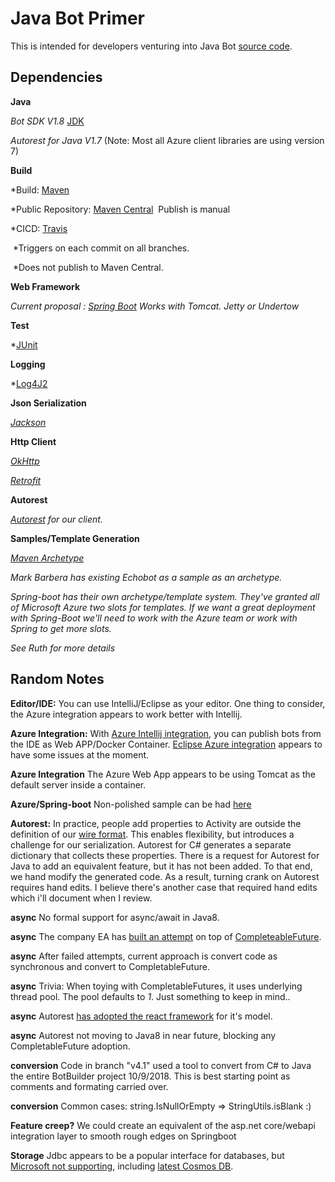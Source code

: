 # Java Bot Primer

This is intended for  developers venturing into Java Bot [source code]( https://github.com/Microsoft/botbuilder-java).

## Dependencies
**Java**

   *Bot SDK V1.8* [JDK](https://www.oracle.com/technetwork/java/javase/downloads/jdk8-downloads-2133151.html)

   *Autorest for Java V1.7* (Note: Most all Azure client libraries are using version 7)

**Build**

   *Build: [Maven](https://maven.apache.org/what-is-maven.html)

   *Public Repository: [Maven Central](https://search.maven.org/)
​       Publish is manual

   *CICD: [Travis](https://travis-ci.org/Microsoft/botbuilder-java)

​       *Triggers on each commit on all branches.

​       *Does not publish to Maven Central.

**Web Framework**

   *Current proposal :  [Spring Boot](http://spring.io/projects/spring-boot) Works with Tomcat. Jetty or Undertow*

**Test**

   *[JUnit](https://junit.org/junit5/)

**Logging**

   *[Log4J2](https://logging.apache.org/log4j/2.x/)

**Json Serialization**

   *[Jackson](https://github.com/FasterXML/jackson)*

**Http Client**

   *[OkHttp](http://square.github.io/okhttp/)*

   *[Retrofit](https://square.github.io/retrofit/)*

**Autorest**

   *[Autorest](https://github.com/Azure/autorest-clientruntime-for-java) for our client.*

**Samples/Template Generation**

   *[Maven Archetype](https://maven.apache.org/guides/introduction/introduction-to-archetypes.html)*

   *Mark Barbera has existing Echobot as a sample as an archetype.*

   *Spring-boot has their own  archetype/template system.  They've granted all of Microsoft Azure two slots for templates.  If we want a great deployment with Spring-Boot we'll need to  work with the Azure team or work with Spring to get more slots.*

   *See Ruth for more details*
   

## Random Notes
   **Editor/IDE:** You can use IntelliJ/Eclipse as your editor.  One thing to consider, the Azure integration appears to work better with Intellij.

   **Azure Integration:** With [Azure Intellij integration](https://plugins.jetbrains.com/plugin/8053-azure-toolkit-for-intellij), you can publish bots from the IDE as Web APP/Docker Container.  [Eclipse Azure integration](https://docs.microsoft.com/en-us/java/azure/eclipse/azure-toolkit-for-eclipse?view=azure-java-stable) appears to have some issues at the moment.

   **Azure Integration** The Azure Web App appears to be using Tomcat as the default server inside a container.

   **Azure/Spring-boot** Non-polished sample can be had  [here](https://github.com/daveta/java_spring_bot)

   **Autorest:** In practice, people add properties to Activity are outside the definition of our  [wire format](https://github.com/Microsoft/BotBuilder/blob/master/specs/botframework-activity/botframework-activity.md).  This enables flexibility, but introduces a challenge for our serialization.  Autorest for C# generates a separate dictionary that collects these  properties.  There is a request for Autorest for Java to add an equivalent feature, but it has not been added.  To that end, we hand modify the generated code.
As a result, turning crank on Autorest requires hand edits.  I believe there's another case that required hand edits which i'll document when I review.

   **async** No formal support for async/await in Java8.

   **async** The company EA has [built an attempt](https://github.com/electronicarts/ea-async) on top of [CompleteableFuture](https://docs.oracle.com/javase/8/docs/api/java/util/concurrent/CompletableFuture.html).

   **async** After failed attempts, current approach is convert code as  synchronous and convert to CompletableFuture.

   **async** Trivia: When toying with CompletableFutures, it uses underlying thread pool.  The pool defaults to *1*.  Just something to keep in mind..

   **async** Autorest [has adopted the react framework](https://github.com/ReactiveX/RxJava) for it's model.

   **async** Autorest not moving to Java8 in near future, blocking any CompletableFuture adoption.

   **conversion** Code in branch "v4.1" used a tool to convert from C# to Java the entire BotBuilder project 10/9/2018.  This is best starting point as comments and formating carried over.

   **conversion** Common cases: string.IsNullOrEmpty => StringUtils.isBlank :)

   **Feature creep?** We could create an equivalent of the asp.net core/webapi integration layer to smooth rough edges on Springboot

   **Storage** Jdbc appears to be a popular interface for databases, but [Microsoft not supporting](https://www.oracle.com/technetwork/java/index-136695.html), including [latest Cosmos DB](https://docs.microsoft.com/en-us/azure/cosmos-db/sql-api-sdk-java).
